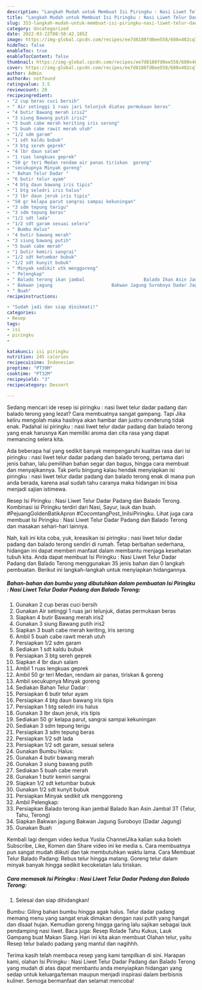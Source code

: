 ```yaml
---
description: "Langkah Mudah untuk Membuat Isi Piringku : Nasi Liwet Telur Dadar Padang dan Balado Terong yang Bisa Manjain Lidah"
title: "Langkah Mudah untuk Membuat Isi Piringku : Nasi Liwet Telur Dadar Padang dan Balado Terong yang Bisa Manjain Lidah"
slug: 353-langkah-mudah-untuk-membuat-isi-piringku-nasi-liwet-telur-dadar-padang-dan-balado-terong-yang-bisa-manjain-lidah
category: Uncategorized
date: 2022-03-22T08:50:42.185Z
image: https://img-global.cpcdn.com/recipes/ee7d8188fd0ee558/680x482cq70/isi-piringku-nasi-liwet-telur-dadar-padang-dan-balado-terong-foto-resep-utama.jpg
hideToc: false
enableToc: true
enableTocContent: false
thumbnail: https://img-global.cpcdn.com/recipes/ee7d8188fd0ee558/680x482cq70/isi-piringku-nasi-liwet-telur-dadar-padang-dan-balado-terong-foto-resep-utama.jpg
cover: https://img-global.cpcdn.com/recipes/ee7d8188fd0ee558/680x482cq70/isi-piringku-nasi-liwet-telur-dadar-padang-dan-balado-terong-foto-resep-utama.jpg
author: Admin
authorAv: notfound
ratingvalue: 3.5
reviewcount: 20
recipeingredient:
- "2 cup beras cuci bersih"
- " Air setinggi 1 ruas jari telunjuk diatas permukaan beras"
- "4 butir Bawang merah iris2"
- "3 siung Bawang putih iris2"
- "3 buah cabe merah keriting iris serong"
- "5 buah cabe rawit merah utuh"
- "1/2 sdm garam"
- "1 sdt kaldu bubuk"
- "3 btg sereh geprek"
- "4 lbr daun salam"
- "1 ruas lengkuas geprek"
- "50 gr teri Medan rendam air panas tiriskan  goreng"
- "secukupnya Minyak goreng"
- " Bahan Telur Dadar "
- "6 butir telur ayam"
- "4 btg daun bawang iris tipis"
- "1 btg seledri iris halus"
- "3 lbr daun jeruk iris tipis"
- "50 gr kelapa parut sangrai sampai kekuningan"
- "3 sdm tepung terigu"
- "3 sdm tepung beras"
- "1/2 sdt lada"
- "1/2 sdt garam sesuai selera"
- " Bumbu Halus"
- "4 butir bawang merah"
- "3 siung bawang putih"
- "5 buah cabe merah"
- "1 butir kemiri sangrai"
- "1/2 sdt ketumbar bubuk"
- "1/2 sdt kunyit bubuk"
- " Minyak sedikit utk menggoreng"
- " Pelengkap"
- " Balado terong ikan jambal                      Balado Ikan Asin Jambal 3T Telur Tahu Terong"
- " Bakwan jagung                      Bakwan Jagung Suroboyo Dadar Jagung"
- " Buah"
recipeinstructions:

- "Sudah jadi dan siap dinikmati!"
categories:
- Resep
tags:
- isi
- piringku
- 

katakunci: isi piringku  
nutrition: 245 calories
recipecuisine: Indonesian
preptime: "PT39M"
cooktime: "PT32M"
recipeyield: "3"
recipecategory: Dessert

---
```



Sedang mencari ide resep isi piringku : nasi liwet telur dadar padang dan balado terong yang lezat? Cara membuatnya sangat gampang. Tapi Jika keliru mengolah maka hasilnya akan hambar dan justru cenderung tidak enak. Padahal isi piringku : nasi liwet telur dadar padang dan balado terong yang enak harusnya Kan memiliki aroma dan cita rasa yang dapat memancing selera kita.


Ada beberapa hal yang sedikit banyak mempengaruhi kualitas rasa dari isi piringku : nasi liwet telur dadar padang dan balado terong, pertama dari jenis bahan, lalu pemilihan bahan segar dan bagus, hingga cara membuat dan menyajikannya. Tak perlu bingung kalau hendak menyiapkan isi piringku : nasi liwet telur dadar padang dan balado terong enak di mana pun anda berada, karena asal sudah tahu caranya maka hidangan ini bisa menjadi sajian istimewa.

Resep Isi Piringku : Nasi Liwet Telur Dadar Padang dan Balado Terong. Kombinasi isi Piringku terdiri dari Nasi, Sayur, lauk dan buah. #PejuangGoldenBatikApron #CocomtangPost_IniIsiPiringku. Lihat juga cara membuat Isi Piringku : Nasi Liwet Telur Dadar Padang dan Balado Terong dan masakan sehari-hari lainnya.


Nah, kali ini kita coba, yuk, kreasikan isi piringku : nasi liwet telur dadar padang dan balado terong sendiri di rumah. Tetap berbahan sederhana, hidangan ini dapat memberi manfaat dalam membantu menjaga kesehatan tubuh kita. Anda dapat membuat Isi Piringku : Nasi Liwet Telur Dadar Padang dan Balado Terong menggunakan 35 jenis bahan dan 0 langkah pembuatan. Berikut ini langkah-langkah untuk menyiapkan hidangannya.

<!--inarticleads1-->

##### Bahan-bahan dan bumbu yang dibutuhkan dalam pembuatan Isi Piringku : Nasi Liwet Telur Dadar Padang dan Balado Terong:

1. Gunakan 2 cup beras cuci bersih
1. Gunakan  Air setinggi 1 ruas jari telunjuk, diatas permukaan beras
1. Siapkan 4 butir Bawang merah iris2
1. Gunakan 3 siung Bawang putih iris2
1. Siapkan 3 buah cabe merah keriting, iris serong
1. Ambil 5 buah cabe rawit merah utuh
1. Persiapkan 1/2 sdm garam
1. Sediakan 1 sdt kaldu bubuk
1. Persiapkan 3 btg sereh geprek
1. Siapkan 4 lbr daun salam
1. Ambil 1 ruas lengkuas geprek
1. Ambil 50 gr teri Medan, rendam air panas, tiriskan &amp; goreng
1. Ambil secukupnya Minyak goreng
1. Sediakan  Bahan Telur Dadar :
1. Persiapkan 6 butir telur ayam
1. Persiapkan 4 btg daun bawang iris tipis
1. Persiapkan 1 btg seledri iris halus
1. Gunakan 3 lbr daun jeruk, iris tipis
1. Sediakan 50 gr kelapa parut, sangrai sampai kekuningan
1. Sediakan 3 sdm tepung terigu
1. Persiapkan 3 sdm tepung beras
1. Persiapkan 1/2 sdt lada
1. Persiapkan 1/2 sdt garam, sesuai selera
1. Gunakan  Bumbu Halus:
1. Gunakan 4 butir bawang merah
1. Gunakan 3 siung bawang putih
1. Sediakan 5 buah cabe merah
1. Gunakan 1 butir kemiri sangrai
1. Siapkan 1/2 sdt ketumbar bubuk
1. Gunakan 1/2 sdt kunyit bubuk
1. Persiapkan  Minyak sedikit utk menggoreng
1. Ambil  Pelengkap:
1. Persiapkan  Balado terong ikan jambal                      Balado Ikan Asin Jambal 3T (Telur, Tahu, Terong)
1. Siapkan  Bakwan jagung                      Bakwan Jagung Suroboyo (Dadar Jagung)
1. Gunakan  Buah


Kembali lagi dengan video kedua Yuslia ChannelJika kalian suka boleh Subscribe, Like, Komen dan Share video ini ke media s. Cara membuatnya pun sangat mudah diikuti dan tak membutuhkan waktu lama. Cara Membuat Telur Balado Padang: Rebus telur hingga matang. Goreng telur dalam minyak banyak hingga sedikit kecokelatan lalu tiriskan. 

<!--inarticleads2-->

##### Cara memasak Isi Piringku : Nasi Liwet Telur Dadar Padang dan Balado Terong:


1. Selesai dan siap dihidangkan!

Bumbu: Giling bahan bumbu hingga agak halus. Telur dadar padang memang menu yang sangat enak dimakan dengan nasi putih yang hangat dan disaat hujan. Kemudian goreng hingga garing lalu sajikan sebagai lauk pendamping nasi liwet. Baca juga: Resep Rolade Tahu Kukus, Lauk Gampang buat Makan Siang. Hari ini kita akan membuat Olahan telur, yaitu Resep telur balado padang yang mantul dan nagihhh. 

Terima kasih telah membaca resep yang kami tampilkan di sini. Harapan kami, olahan Isi Piringku : Nasi Liwet Telur Dadar Padang dan Balado Terong yang mudah di atas dapat membantu anda menyiapkan hidangan yang sedap untuk keluarga/teman maupun menjadi inspirasi dalam berbisnis kuliner. Semoga bermanfaat dan selamat mencoba!
